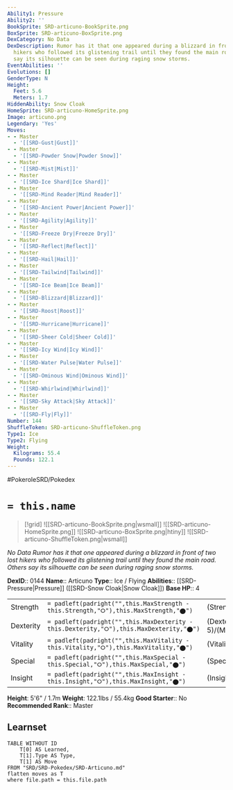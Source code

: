 ```yaml
---
Ability1: Pressure
Ability2: ''
BookSprite: SRD-articuno-BookSprite.png
BoxSprite: SRD-articuno-BoxSprite.png
DexCategory: No Data
DexDescription: Rumor has it that one appeared during a blizzard in front of two lost
  hikers who followed its glistening trail until they found the main road. Others
  say its silhouette can be seen during raging snow storms.
EventAbilities: ''
Evolutions: []
GenderType: N
Height:
  Feet: 5.6
  Meters: 1.7
HiddenAbility: Snow Cloak
HomeSprite: SRD-articuno-HomeSprite.png
Image: articuno.png
Legendary: 'Yes'
Moves:
- - Master
  - '[[SRD-Gust|Gust]]'
- - Master
  - '[[SRD-Powder Snow|Powder Snow]]'
- - Master
  - '[[SRD-Mist|Mist]]'
- - Master
  - '[[SRD-Ice Shard|Ice Shard]]'
- - Master
  - '[[SRD-Mind Reader|Mind Reader]]'
- - Master
  - '[[SRD-Ancient Power|Ancient Power]]'
- - Master
  - '[[SRD-Agility|Agility]]'
- - Master
  - '[[SRD-Freeze Dry|Freeze Dry]]'
- - Master
  - '[[SRD-Reflect|Reflect]]'
- - Master
  - '[[SRD-Hail|Hail]]'
- - Master
  - '[[SRD-Tailwind|Tailwind]]'
- - Master
  - '[[SRD-Ice Beam|Ice Beam]]'
- - Master
  - '[[SRD-Blizzard|Blizzard]]'
- - Master
  - '[[SRD-Roost|Roost]]'
- - Master
  - '[[SRD-Hurricane|Hurricane]]'
- - Master
  - '[[SRD-Sheer Cold|Sheer Cold]]'
- - Master
  - '[[SRD-Icy Wind|Icy Wind]]'
- - Master
  - '[[SRD-Water Pulse|Water Pulse]]'
- - Master
  - '[[SRD-Ominous Wind|Ominous Wind]]'
- - Master
  - '[[SRD-Whirlwind|Whirlwind]]'
- - Master
  - '[[SRD-Sky Attack|Sky Attack]]'
- - Master
  - '[[SRD-Fly|Fly]]'
Number: 144
ShuffleToken: SRD-articuno-ShuffleToken.png
Type1: Ice
Type2: Flying
Weight:
  Kilograms: 55.4
  Pounds: 122.1
---
```


#PokeroleSRD/Pokedex

# `= this.name`

> [!grid]
> ![[SRD-articuno-BookSprite.png|wsmall]]
> ![[SRD-articuno-HomeSprite.png]]
> ![[SRD-articuno-BoxSprite.png|htiny]]
> ![[SRD-articuno-ShuffleToken.png|wsmall]]


*No Data*
*Rumor has it that one appeared during a blizzard in front of two lost hikers who followed its glistening trail until they found the main road. Others say its silhouette can be seen during raging snow storms.*

**DexID**:: 0144
**Name**:: Articuno
**Type**:: Ice / Flying
**Abilities**:: [[SRD-Pressure|Pressure]] ([[SRD-Snow Cloak|Snow Cloak]])
**Base HP**:: 4

|           |                                                                                        |                                          |
| --------- | -------------------------------------------------------------------------------------- | ---------------------------------------- |
| Strength  | `= padleft(padright("",this.MaxStrength - this.Strength,"⭘"),this.MaxStrength,"⬤")`    | (Strength::5)/(MaxStrength::5)   |
| Dexterity | `= padleft(padright("",this.MaxDexterity - this.Dexterity,"⭘"),this.MaxDexterity,"⬤")` | (Dexterity:: 5)/(MaxDexterity::5) |
| Vitality  | `= padleft(padright("",this.MaxVitality - this.Vitality,"⭘"),this.MaxVitality,"⬤")`    | (Vitality::6)/(MaxVitality::6)   |
| Special   | `= padleft(padright("",this.MaxSpecial - this.Special,"⭘"),this.MaxSpecial,"⬤")`       | (Special::6)/(MaxSpecial::6)     |
| Insight   | `= padleft(padright("",this.MaxInsight - this.Insight,"⭘"),this.MaxInsight,"⬤")`       | (Insight::7)/(MaxInsight::7)     |

**Height**: 5'6" / 1.7m
**Weight**: 122.1lbs / 55.4kg
**Good Starter**:: No
**Recommended Rank**:: Master

## Learnset

```dataview
TABLE WITHOUT ID
    T[0] AS Learned,
    T[1].Type AS Type,
    T[1] AS Move
FROM "SRD/SRD-Pokedex/SRD-Articuno.md"
flatten moves as T
where file.path = this.file.path
```
